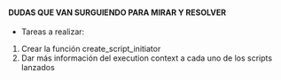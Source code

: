 #### DUDAS QUE VAN SURGUIENDO PARA MIRAR Y RESOLVER

- Tareas a realizar:

1. Crear la función create_script_initiator
2. Dar más información del execution context a cada uno de los scripts lanzados
